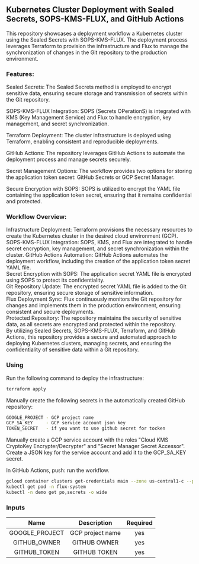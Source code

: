 ## Kubernetes Cluster Deployment with Sealed Secrets, SOPS-KMS-FLUX, and GitHub Actions

This repository showcases a deployment workflow a Kubernetes cluster using the Sealed Secrets with SOPS-KMS-FLUX. The deployment process leverages Terraform to provision the infrastructure and Flux to manage the synchronization of changes in the Git repository to the production environment.

### Features:

Sealed Secrets: The Sealed Secrets method is employed to encrypt sensitive data, ensuring secure storage and transmission of secrets within the Git repository. 

SOPS-KMS-FLUX Integration: SOPS (Secrets OPerationS) is integrated with KMS (Key Management Service) and Flux to handle encryption, key management, and secret synchronization. 

Terraform Deployment: The cluster infrastructure is deployed using Terraform, enabling consistent and reproducible deployments.

GitHub Actions: The repository leverages GitHub Actions to automate the deployment process and manage secrets securely.

Secret Management Options: The workflow provides two options for storing the application token secret: GitHub Secrets or GCP Secret Manager.

Secure Encryption with SOPS: SOPS is utilized to encrypt the YAML file containing the application token secret, ensuring that it remains confidential and protected.

### Workflow Overview:

Infrastructure Deployment: Terraform provisions the necessary resources to create the Kubernetes cluster in the desired cloud environment (GCP).
SOPS-KMS-FLUX Integration: SOPS, KMS, and Flux are integrated to handle secret encryption, key management, and secret synchronization within the cluster. 
GitHub Actions Automation: GitHub Actions automates the deployment workflow, including the creation of the application token secret YAML file.  
Secret Encryption with SOPS: The application secret YAML file is encrypted using SOPS to protect its confidentiality.  
Git Repository Update: The encrypted secret YAML file is added to the Git repository, ensuring secure storage of sensitive information.  
Flux Deployment Sync: Flux continuously monitors the Git repository for changes and implements them in the production environment, ensuring consistent and secure deployments.  
Protected Repository: The repository maintains the security of sensitive data, as all secrets are encrypted and protected within the repository.  
By utilizing Sealed Secrets, SOPS-KMS-FLUX, Terraform, and GitHub Actions, this repository provides a secure and automated approach to deploying Kubernetes clusters, managing secrets, and ensuring the confidentiality of sensitive data within a Git repository.

### Using
Run the following command to deploy the infrastructure:
```bash
terraform apply
```

Manually create the following secrets in the automatically created GitHub repository:
```bash
GOOGLE_PROJECT - GCP project name
GCP_SA_KEY     - GCP service account json key
TOKEN_SECRET   - if you want to use github secret for tocken
```

Manually create a GCP service account with the roles "Cloud KMS CryptoKey Encrypter/Decrypter" and "Secret Manager Secret Accessor".
Create a JSON key for the service account and add it to the GCP_SA_KEY secret.

In GitHub Actions, push: run the workflow.

```bash
gcloud container clusters get-credentials main --zone us-central1-c --project <GOOGLE_PROJECT>
kubectl get pod -n flux-system
kubectl -n demo get po,secrets -o wide
```

### Inputs

|       Name       |            Description           | Required |
|:----------------:|:--------------------------------:|:--------:|
| GOOGLE_PROJECT   | GCP project name                 |    yes   |
| GITHUB_OWNER     | GITHUB    OWNER                  |    yes   |
| GITHUB_TOKEN     | GITHUB TOKEN                     |    yes   |

